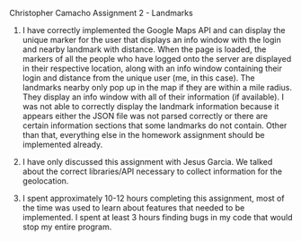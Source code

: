 Christopher Camacho
Assignment 2 - Landmarks

1) I have correctly implemented the Google Maps API and can display the 
unique marker for the user that displays an info window with the login
and nearby landmark with distance. When the page is loaded, the markers
of all the people who have logged onto the server are displayed in their
respective location, along with an info window containing their login and
distance from the unique user (me, in this case). The landmarks nearby only
pop up in the map if they are within a mile radius. They display an info 
window with all of their information (if available). I was not able to 
correctly display the landmark information because it appears either
the JSON file was not parsed correctly or there are certain information
sections that some landmarks do not contain. Other than that, everything
else in the homework assignment should be implemented already.

2) I have only discussed this assignment with Jesus Garcia. We talked about
the correct libraries/API necessary to collect information for the geolocation.

3) I spent approximately 10-12 hours completing this assignment, most of the 
time was used to learn about features that needed to be implemented. I spent
at least 3 hours finding bugs in my code that would stop my entire program.
